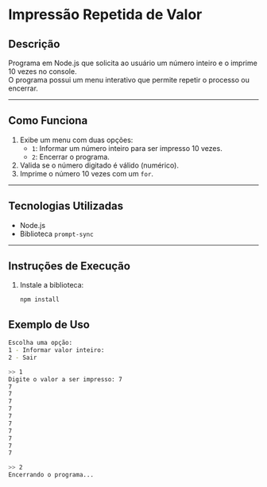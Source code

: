 # Impressão Repetida de Valor

## Descrição

Programa em Node.js que solicita ao usuário um número inteiro e o imprime 10 vezes no console.  
O programa possui um menu interativo que permite repetir o processo ou encerrar.

---

## Como Funciona

1. Exibe um menu com duas opções:
   - `1`: Informar um número inteiro para ser impresso 10 vezes.
   - `2`: Encerrar o programa.
2. Valida se o número digitado é válido (numérico).
3. Imprime o número 10 vezes com um `for`.

---

## Tecnologias Utilizadas

- Node.js
- Biblioteca `prompt-sync`

---

## Instruções de Execução

1. Instale a biblioteca:
   ```bash
   npm install
   ```

## Exemplo de Uso

```bash
Escolha uma opção:
1 - Informar valor inteiro:
2 - Sair

>> 1
Digite o valor a ser impresso: 7
7
7
7
7
7
7
7
7
7
7

>> 2
Encerrando o programa...

```
